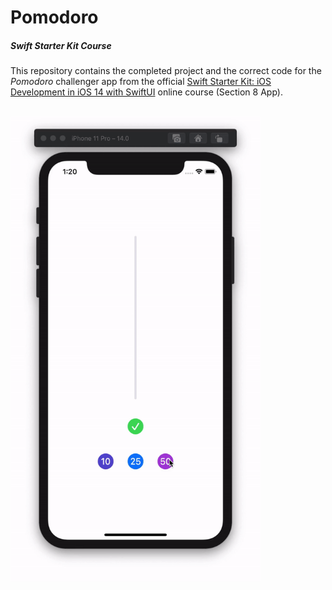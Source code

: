 # Pomodoro
##### Swift Starter Kit Course

This repository contains the completed project and the correct code for the *Pomodoro* challenger app from the official [Swift Starter Kit: iOS Development in iOS 14 with SwiftUI](https://www.udemy.com/course/3270668/)  online course (Section 8 App).

<br>

<img src="Project Resources/AppComplete_Pomodoro.gif" width="400"/>
